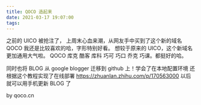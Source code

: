 ```yaml
---
title: QOCO 造起来
date: 2021-03-17 19:07:00
tags:
---
```

之前的 UICO 被抢注了， 上周末心血来潮，从网友手中买到了这个新的域名 QOCO 我还是比较喜欢的哈，字形特别好看。
想较于原来的 UICO，这个新域名更加通用大气啦。
QOCO 库克 酷客 库科 巧可 巧口 乔克 巧课。都挺好的哈。

同时也将 BLOG 从 google blogger 迁移到 github 上！学会了在本地配置环境
还根据这个教程实现了在线部署 https://zhuanlan.zhihu.com/p/170563000
以后就可以用手机更新 BLOG 了

by qoco.cn
